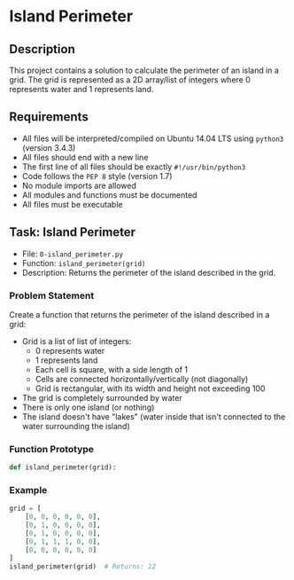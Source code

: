 # Island Perimeter

## Description
This project contains a solution to calculate the perimeter of an island in a grid. The grid is represented as a 2D array/list of integers where 0 represents water and 1 represents land.

## Requirements
* All files will be interpreted/compiled on Ubuntu 14.04 LTS using `python3` (version 3.4.3)
* All files should end with a new line
* The first line of all files should be exactly `#!/usr/bin/python3`
* Code follows the `PEP 8` style (version 1.7)
* No module imports are allowed
* All modules and functions must be documented
* All files must be executable

## Task: Island Perimeter
* File: `0-island_perimeter.py`
* Function: `island_perimeter(grid)`
* Description: Returns the perimeter of the island described in the grid.

### Problem Statement
Create a function that returns the perimeter of the island described in a grid:
* Grid is a list of list of integers:
  * 0 represents water
  * 1 represents land
  * Each cell is square, with a side length of 1
  * Cells are connected horizontally/vertically (not diagonally)
  * Grid is rectangular, with its width and height not exceeding 100
* The grid is completely surrounded by water
* There is only one island (or nothing)
* The island doesn't have "lakes" (water inside that isn't connected to the water surrounding the island)

### Function Prototype
```python
def island_perimeter(grid):
```

### Example
```python
grid = [
    [0, 0, 0, 0, 0, 0],
    [0, 1, 0, 0, 0, 0],
    [0, 1, 0, 0, 0, 0],
    [0, 1, 1, 1, 0, 0],
    [0, 0, 0, 0, 0, 0]
]
island_perimeter(grid)  # Returns: 12
```